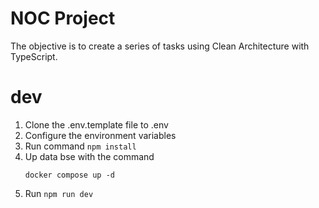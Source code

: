 # NOC Project

The objective is to create a series of tasks using Clean Architecture with TypeScript.

# dev

1. Clone the .env.template file to .env
2. Configure the environment variables
3. Run command `npm install`
4. Up data bse with the command
   ```
   docker compose up -d
   ```
5. Run `npm run dev`
